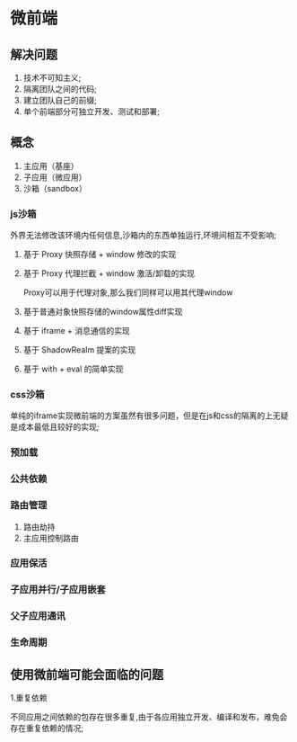 # 微前端

## 解决问题

1. 技术不可知主义;
2. 隔离团队之间的代码;
3. 建立团队自己的前缀;
4. 单个前端部分可独立开发、测试和部署;

## 概念

1. 主应用（基座）
2. 子应用（微应用）
3. 沙箱（sandbox）


### js沙箱

外界无法修改该环境内任何信息,沙箱内的东西单独运行,环境间相互不受影响;

1. 基于 Proxy 快照存储 + window 修改的实现
2. 基于 Proxy 代理拦截 + window 激活/卸载的实现

   Proxy可以用于代理对象,那么我们同样可以用其代理window

3. 基于普通对象快照存储的window属性diff实现
4. 基于 iframe + 消息通信的实现
5. 基于 ShadowRealm 提案的实现
6. 基于 with + eval 的简单实现


### css沙箱

单纯的iframe实现微前端的方案虽然有很多问题，但是在js和css的隔离的上无疑是成本最低且较好的实现;


### 预加载

### 公共依赖

### 路由管理

1. 路由劫持
2. 主应用控制路由

### 应用保活

### 子应用并行/子应用嵌套

### 父子应用通讯

### 生命周期


## 使用微前端可能会面临的问题

1.重复依赖

不同应用之间依赖的包存在很多重复,由于各应用独立开发、编译和发布，难免会存在重复依赖的情况;
